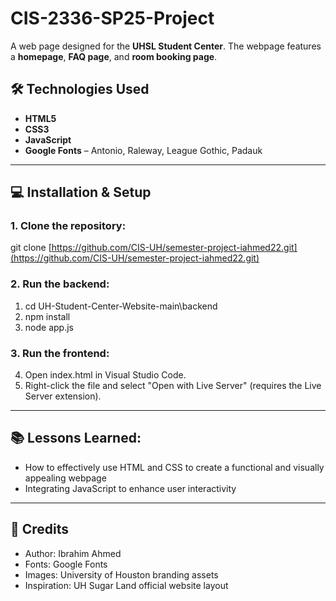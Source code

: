 # CIS-2336-SP25-Project

A web page designed for the **UHSL Student Center**. The webpage features a **homepage**, **FAQ page**, and **room booking page**.  

## 🛠 Technologies Used
- **HTML5**  
- **CSS3**  
- **JavaScript**  
- **Google Fonts** – Antonio, Raleway, League Gothic, Padauk  

---

## 💻 Installation & Setup

### 1. Clone the repository:
git clone [https://github.com/CIS-UH/semester-project-iahmed22.git](https://github.com/CIS-UH/semester-project-iahmed22.git)

### 2. Run the backend:
1) cd UH-Student-Center-Website-main\backend
2) npm install
3) node app.js

### 3. Run the frontend:
4) Open index.html in Visual Studio Code.
5) Right-click the file and select "Open with Live Server" (requires the Live Server extension).

---

## 📚 Lessons Learned:

- How to effectively use HTML and CSS to create a functional and visually appealing webpage
- Integrating JavaScript to enhance user interactivity

---

## 🙌 Credits

- Author: Ibrahim Ahmed
- Fonts: Google Fonts
- Images: University of Houston branding assets
- Inspiration: UH Sugar Land official website layout


